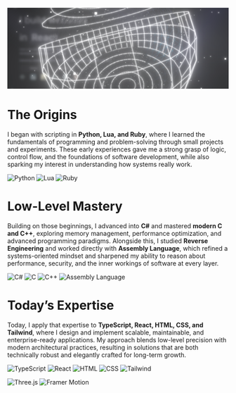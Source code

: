 ![background](https://github.com/AlienTheBetrayer/alienthebetrayer/blob/main/bg.png)

# The Origins
I began with scripting in **Python, Lua, and Ruby**, where I learned the fundamentals of programming and problem-solving through small projects and experiments. These early experiences gave me a strong grasp of logic, control flow, and the foundations of software development, while also sparking my interest in understanding how systems really work.

![Python](https://img.shields.io/badge/-Python-3776AB?logo=python&logoColor=white&style=for-the-badge) ![Lua](https://img.shields.io/badge/-Lua-2C2D72?logo=lua&logoColor=white&style=for-the-badge) ![Ruby](https://img.shields.io/badge/-Ruby-CC342D?logo=ruby&logoColor=white&style=for-the-badge)

# Low-Level Mastery
Building on those beginnings, I advanced into **C#** and mastered **modern C and C++**, exploring memory management, performance optimization, and advanced programming paradigms. Alongside this, I studied **Reverse Engineering** and worked directly with **Assembly Language**, which refined a systems-oriented mindset and sharpened my ability to reason about performance, security, and the inner workings of software at every layer.

![C#](https://img.shields.io/badge/-C%23-239120?logo=c-sharp&logoColor=white&style=for-the-badge) ![C](https://img.shields.io/badge/-C-00599C?logo=c&logoColor=white&style=for-the-badge) ![C++](https://img.shields.io/badge/-C%2B%2B-00599C?logo=cplusplus&logoColor=white&style=for-the-badge) ![Assembly Language](https://img.shields.io/badge/-Assembly%20Language-6E4C13?style=for-the-badge)

# Today’s Expertise
Today, I apply that expertise to **TypeScript, React, HTML, CSS, and Tailwind**, where I design and implement scalable, maintainable, and enterprise-ready applications. My approach blends low-level precision with modern architectural practices, resulting in solutions that are both technically robust and elegantly crafted for long-term growth.

![TypeScript](https://img.shields.io/badge/-TypeScript-3178C6?logo=typescript&logoColor=white&style=for-the-badge) ![React](https://img.shields.io/badge/-React-61DAFB?logo=react&logoColor=black&style=for-the-badge) ![HTML](https://img.shields.io/badge/-HTML-E34F26?logo=html5&logoColor=white&style=for-the-badge) ![CSS](https://img.shields.io/badge/-CSS-1572B6?logo=css3&logoColor=white&style=for-the-badge) ![Tailwind](https://img.shields.io/badge/-Tailwind-38B2AC?logo=tailwind-css&logoColor=white&style=for-the-badge)

![Three.js](https://img.shields.io/badge/-Three.js-000000?logo=three.js&logoColor=white&style=for-the-badge) ![Framer Motion](https://img.shields.io/badge/-Framer%20Motion-0055FF?logo=framer&logoColor=white&style=for-the-badge)
